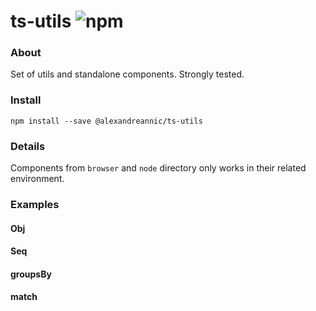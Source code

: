 # ts-utils ![npm](https://img.shields.io/npm/v/@alexandreannic/ts-utils)

### About

Set of utils and standalone components. Strongly tested.

### Install

```
npm install --save @alexandreannic/ts-utils
```
### Details

Components from `browser` and `node` directory only works in their related environment.

### Examples

#### Obj
#### Seq
#### groupsBy
#### match



